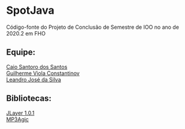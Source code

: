 # SpotJava
 Código-fonte do Projeto de Conclusão de Semestre de IOO no ano de 2020.2 em FHO
 
 ## Equipe:<br>
 [Caio Santoro dos Santos](https://github.com/csantbr)<br>
 [Guilherme Viola Constantinov](https://github.com/wiup)<br>
 [Leandro José da Silva](https://github.com/)
 
 ## Bibliotecas:<br>
 [JLayer 1.0.1](http://www.javazoom.net/javalayer/sources.html)<br>
 [MP3Agic](https://github.com/mpatric/mp3agic)

